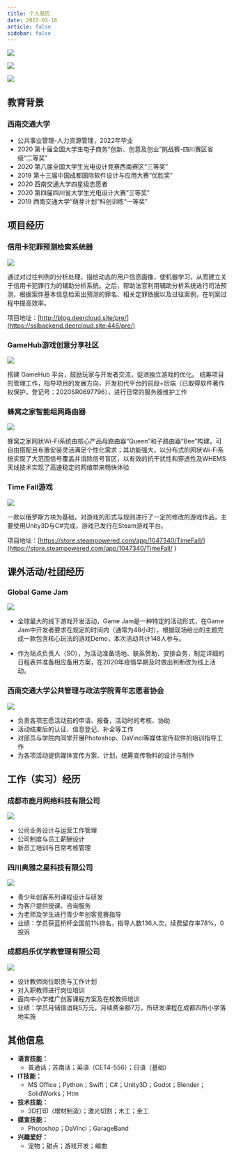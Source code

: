 ```yaml
---
title: 个人简历
date: 2022-03-16
article: false
sidebar: false
---
```


![](https://img.shields.io/static/v1?label=电话：&message=+86-13073226553&style=for-the-badge&color=rgba(135,206,250,1)&labelColor=rgba(32,178,170,1))

![](https://img.shields.io/static/v1?label=邮箱：&message=coldezhang@foxmail.com&style=for-the-badge&color=rgba(135,206,250,1)&labelColor=rgba(32,178,170,1))

![](https://img.shields.io/static/v1?label=网站：&message=http://blog.deercloud.site&style=for-the-badge&color=rgba(135,206,250,1)&labelColor=rgba(32,178,170,1))

## 教育背景

### 西南交通大学

- 公共事业管理-人力资源管理，2022年毕业
- 2020 第十届全国大学生电子商务“创新、创意及创业”挑战赛-四川赛区省级“二等奖”
- 2020 第八届全国大学生光电设计竞赛西南赛区“三等奖”
- 2019 第十三届中国成都国际软件设计与应用大赛“优胜奖”
- 2020 西南交通大学四星级志愿者 
- 2020 第四届四川省大学生光电设计大赛“三等奖”
- 2019 西南交通大学“萌芽计划”科创训练“一等奖”

## 项目经历

### 信用卡犯罪预测检索系统器 

![](https://img.shields.io/static/v1?label=2021&message=主要程序设计与开发&style=flat-square&color=rgba(135,206,250,1)&labelColor=rgba(32,178,170,1))

通过对过往判例的分析处理，描绘动态的用户信息画像，使机器学习，从而建立关于信用卡犯罪行为的辅助分析系统。之后，帮助法官利用辅助分析系统进行司法预测，根据案件基本信息检索出预测的罪名、相关定罪依据以及过往案例，在判案过程中提高效率。

项目地址：[http://blog.deercloud.site/pre/](https://sslbackend.deercloud.site:446/pre/) 


### GameHub游戏创意分享社区

![](https://img.shields.io/static/v1?label=2020-2021&message=项目负责人&style=flat-square&color=rgba(135,206,250,1)&labelColor=rgba(32,178,170,1))

搭建 GameHub 平台，鼓励玩家与开发者交流，促进独立游戏的优化。 统筹项目的管理工作，指导项目的发展方向，开发初代平台的前段+后端（已取得软件著作权保护，登记号：2020SR0697796），进行日常的服务器维护工作

### 蜂窝之家智能组网路由器

![](https://img.shields.io/static/v1?label=2018-2019&message=电子商城开发与运维&style=flat-square&color=rgba(135,206,250,1)&labelColor=rgba(32,178,170,1))

蜂窝之家网状Wi-Fi系统由核心产品母路由器“Queen”和子路由器“Bee”构建，可自由搭配且布置安装灵活满足个性化需求；其功能强大，以分布式的网状Wi-Fi系统实现了大范围信号覆盖并消除信号盲区，以有效的抗干扰性和穿透性及WHEMS天线技术实现了高速稳定的网络带来畅快体验

### Time Fall游戏

![](https://img.shields.io/static/v1?label=2018&message=独立开发&style=flat-square&color=rgba(135,206,250,1)&labelColor=rgba(32,178,170,1))

一款以俄罗斯方块为基础，对游戏的形式与规则进行了一定的修改的游戏作品，主要使用Unity3D与C#完成，游戏已发行在Steam游戏平台。

项目地址：[https://store.steampowered.com/app/1047340/TimeFall/](https://store.steampowered.com/app/1047340/TimeFall/ )


## 课外活动/社团经历

### Global Game Jam

![](https://img.shields.io/static/v1?label=2019-2020&message=成都站点负责人（SO）&style=flat-square&color=rgba(135,206,250,1)&labelColor=rgba(32,178,170,1))

- 全球最大的线下游戏开发活动，Game Jam是一种特定的活动形式，在Game Jam中开发者要求在规定的时间内（通常为48小时），根据现场给出的主题完成一款包含核心玩法的游戏Demo，本次活动共计148人参与。

- 作为站点负责人（SO），为活动准备场地、联系赞助、安排会务，制定详细的日程表并准备相应备用方案，在2020年疫情早期及时做出判断改为线上活动。


### 西南交通大学公共管理与政法学院青年志愿者协会

![](https://img.shields.io/static/v1?label=2019-2020&message=技术与考核部部长&style=flat-square&color=rgba(135,206,250,1)&labelColor=rgba(32,178,170,1))

- 负责各项志愿活动前的申请、报备，活动时的考核、协助
- 活动结束后的认证、信息登记、补全等工作
- 对部员与学院内同学开展Photoshop、DaVinci等媒体宣传软件的培训指导工作
- 为各项活动提供媒体宣传方案、计划，统筹宣传物料的设计与制作


## 工作（实习）经历

### 成都市鹿月网络科技有限公司

![](https://img.shields.io/static/v1?label=2019-至今&message=创始人&style=flat-square&color=rgba(135,206,250,1)&labelColor=rgba(32,178,170,1))

- 公司业务设计与运营工作管理
- 公司制度与员工薪酬设计
- 新员工培训与日常考核管理

### 四川奥雅之星科技有限公司

![](https://img.shields.io/static/v1?label=2020.8-2021.9&message=产品研发&style=flat-square&color=rgba(135,206,250,1)&labelColor=rgba(32,178,170,1))

- 青少年创客系列课程设计与研发
- 为客户提供授课、咨询服务
- 为老师及学生进行青少年创客竞赛指导
- 业绩：学员获蓝桥杯全国前1%排名，指导人数136人次，续费留存率78%，0投诉

### 成都启乐优学教管理有限公司

![](https://img.shields.io/static/v1?label=2021.9-2021.11&message=人事培训&style=flat-square&color=rgba(135,206,250,1)&labelColor=rgba(32,178,170,1))

- 设计教师岗位职责与工作计划
- 对入职教师进行岗位培训
- 面向中小学推广创客课程方案及在校教师培训
- 业绩：学员月储值消耗5万元，月续费金额7万，所研发课程在成都四所小学落地实施

## 其他信息

- **语言技能：**
  - 普通话；苏南话；英语（CET4-556）；日语（基础）
- **IT技能：**
  - MS Office；Python；Swift；C#；Unity3D；Godot；Blender；SolidWorks；Htm
- **技术技能：**
  - 3D打印（增材制造）；激光切割；木工；金工
- **媒宣技能：**
  - Photoshop；DaVinci；GarageBand
- **兴趣爱好：**
  - 宠物；甜点；游戏开发；编曲